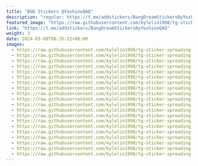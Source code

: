 ```yaml
---
title: "BGD Stickers @YoshinoQAQ"
description: "regular: https://t.me/addstickers/BangDreamStickersByYoshinoQAQ"
featured_image: "https://raw.githubusercontent.com/kylelin1998/tg-sticker-spreading-worldwide-images/main/img/648ec2a4-3bb4-4c3f-ad4c-59778aa8a789.jpg"
link: "https://t.me/addstickers/BangDreamStickersByYoshinoQAQ"
weight: 3
date: 2024-03-08T08:35:22+08:00
images:
  - https://raw.githubusercontent.com/kylelin1998/tg-sticker-spreading-worldwide-images/main/img/648ec2a4-3bb4-4c3f-ad4c-59778aa8a789.jpg
  - https://raw.githubusercontent.com/kylelin1998/tg-sticker-spreading-worldwide-images/main/img/c0d1c6d2-b353-445a-8667-6a4906eda1ed.jpg
  - https://raw.githubusercontent.com/kylelin1998/tg-sticker-spreading-worldwide-images/main/img/82596c5d-3fd9-4d6c-b85e-94c184308ee8.jpg
  - https://raw.githubusercontent.com/kylelin1998/tg-sticker-spreading-worldwide-images/main/img/924d4cd7-e68f-42a0-8548-b7e0d1279d1a.jpg
  - https://raw.githubusercontent.com/kylelin1998/tg-sticker-spreading-worldwide-images/main/img/39d457b4-2d14-4aef-8236-e2c423d646e4.jpg
  - https://raw.githubusercontent.com/kylelin1998/tg-sticker-spreading-worldwide-images/main/img/8e27d937-c996-4cba-a8ae-ada5c3d34402.jpg
  - https://raw.githubusercontent.com/kylelin1998/tg-sticker-spreading-worldwide-images/main/img/9fa4ec9c-68fe-4707-93c8-f5156856f045.jpg
  - https://raw.githubusercontent.com/kylelin1998/tg-sticker-spreading-worldwide-images/main/img/7eba8c6d-a067-4361-b2c6-1e886b77828a.jpg
  - https://raw.githubusercontent.com/kylelin1998/tg-sticker-spreading-worldwide-images/main/img/bb1f6534-401d-4bb3-ae2e-428028d144c3.jpg
  - https://raw.githubusercontent.com/kylelin1998/tg-sticker-spreading-worldwide-images/main/img/5084a729-07ac-4299-b991-e6e1b0b850fb.jpg
  - https://raw.githubusercontent.com/kylelin1998/tg-sticker-spreading-worldwide-images/main/img/357e88ef-846e-4705-bcab-75d31ac5f0ed.jpg
  - https://raw.githubusercontent.com/kylelin1998/tg-sticker-spreading-worldwide-images/main/img/5050d26f-d25b-491f-a984-3e100baf1a26.jpg
  - https://raw.githubusercontent.com/kylelin1998/tg-sticker-spreading-worldwide-images/main/img/95614d48-9362-4c61-8192-3cf536dfef83.jpg
  - https://raw.githubusercontent.com/kylelin1998/tg-sticker-spreading-worldwide-images/main/img/c140c4a0-5333-4e6b-aaf2-79acf926501d.jpg
  - https://raw.githubusercontent.com/kylelin1998/tg-sticker-spreading-worldwide-images/main/img/6b4ec5d6-0841-435a-b535-209bd05b895f.jpg
  - https://raw.githubusercontent.com/kylelin1998/tg-sticker-spreading-worldwide-images/main/img/62a705e2-14d8-4a2b-9f0f-490d64f8be3c.jpg
  - https://raw.githubusercontent.com/kylelin1998/tg-sticker-spreading-worldwide-images/main/img/3ec7f4c6-c08a-4efd-9ef4-ed98a8238015.jpg
  - https://raw.githubusercontent.com/kylelin1998/tg-sticker-spreading-worldwide-images/main/img/436d84e0-e553-4587-9599-52385751e5d5.jpg
  - https://raw.githubusercontent.com/kylelin1998/tg-sticker-spreading-worldwide-images/main/img/94c50c18-cfd4-4275-ab01-de3fe7e6167f.jpg
  - https://raw.githubusercontent.com/kylelin1998/tg-sticker-spreading-worldwide-images/main/img/317b75fc-0815-4ac0-87db-67b04c29b411.jpg
---
```


